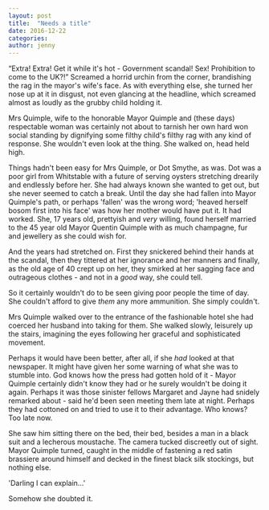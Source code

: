 ```yaml
---
layout: post
title:  "Needs a title"
date: 2016-12-22
categories: 
author: jenny
---
```


“Extra! Extra! Get it while it's hot - Government scandal! Sex!
Prohibition to come to the UK?!” Screamed a horrid urchin from the
corner, brandishing the rag in the mayor's wife's face. As with
everything else, she turned her nose up at it in disgust, not even
glancing at the headline, which screamed almost as loudly as the grubby
child holding it.

Mrs Quimple, wife to the honorable Mayor Quimple and (these days)
respectable woman was certainly not about to tarnish her own hard won
social standing by dignifying some filthy child's filthy rag with any
kind of response. She wouldn't even look at the thing. She walked on,
head held high.

Things hadn't been easy for Mrs Quimple, or Dot Smythe, as was. Dot was
a poor girl from Whitstable with a future of serving oysters stretching
drearily and endlessly before her. She had always known she wanted to
get out, but she never seemed to catch a break. Until the day she had
fallen into Mayor Quimple's path, or perhaps 'fallen' was the wrong
word; 'heaved herself bosom first into his face' was how her mother
would have put it. It had worked. She, 17 years old, prettyish and
*very* willing, found herself married to the 45 year old Mayor Quentin
Quimple with as much champagne, fur and jewellery as she could wish for.

And the years had stretched on. First they snickered behind their hands
at the scandal, then they tittered at her ignorance and her manners and
finally, as the old age of 40 crept up on her, they smirked at her
sagging face and outrageous clothes - and not in a *good* way, she could
tell.

So it certainly wouldn't do to be seen giving poor people the time of
day. She couldn't afford to give *them* any more ammunition. She simply
couldn't.

Mrs Quimple walked over to the entrance of the fashionable hotel she had
coerced her husband into taking for them. She walked slowly, leisurely
up the stairs, imagining the eyes following her graceful and
sophisticated movement.

Perhaps it would have been better, after all, if she *had* looked at
that newspaper. It might have given her some warning of what she was to
stumble into. God knows how the press had gotten hold of it - Mayor
Quimple certainly didn't know they had or he surely wouldn't be doing it
again. Perhaps it was those sinister fellows Margaret and Jayne had
snidely remarked about - said he'd been seen meeting them late at night.
Perhaps they had cottoned on and tried to use it to their advantage. Who
knows? Too late now.

She saw him sitting there on the bed, their bed, besides a man in a
black suit and a lecherous moustache. The camera tucked discreetly out
of sight. Mayor Quimple turned, caught in the middle of fastening a red
satin brassiere around himself and decked in the finest black silk
stockings, but nothing else.

'Darling I can explain…'

Somehow she doubted it.
